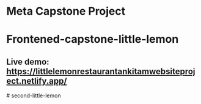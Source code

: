 # Meta Capstone Project
# Frontened-capstone-little-lemon

## Live demo: https://littlelemonrestaurantankitamwebsiteproject.netlify.app/
#   s e c o n d - l i t t l e - l e m o n  
 